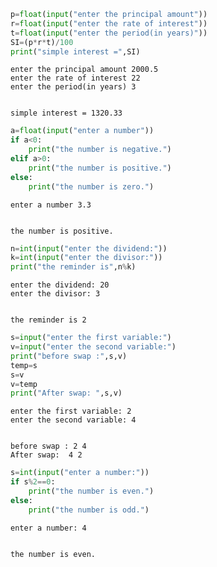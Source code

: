 ```python
p=float(input("enter the principal amount"))
r=float(input("enter the rate of interest"))
t=float(input("enter the period(in years)"))
SI=(p*r*t)/100
print("simple interest =",SI)
```

    enter the principal amount 2000.5
    enter the rate of interest 22
    enter the period(in years) 3
    

    simple interest = 1320.33
    


```python
a=float(input("enter a number"))
if a<0:
    print("the number is negative.")
elif a>0:
    print("the number is positive.")
else:
    print("the number is zero.")
```

    enter a number 3.3
    

    the number is positive.
    


```python
n=int(input("enter the dividend:"))
k=int(input("enter the divisor:"))
print("the reminder is",n%k)
```

    enter the dividend: 20
    enter the divisor: 3
    

    the reminder is 2
    


```python
s=input("enter the first variable:")
v=input("enter the second variable:")
print("before swap :",s,v)
temp=s
s=v
v=temp
print("After swap: ",s,v)
```

    enter the first variable: 2
    enter the second variable: 4
    

    before swap : 2 4
    After swap:  4 2
    


```python
s=int(input("enter a number:"))
if s%2==0:
    print("the number is even.")
else:
    print("the number is odd.")
```

    enter a number: 4
    

    the number is even.
    
